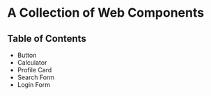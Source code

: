 # A Collection of Web Components

## Table of Contents
* Button
* Calculator
* Profile Card
* Search Form
* Login Form